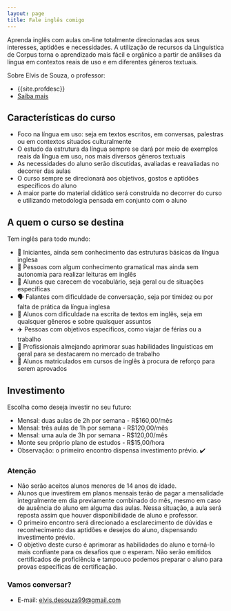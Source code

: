 ```yaml
---
layout: page
title: Fale inglês comigo
---
```


Aprenda inglês com aulas on-line totalmente direcionadas aos seus interesses, aptidões e necessidades. A utilização de recursos da Linguística de Corpus torna o aprendizado mais fácil e orgânico a partir de análises da língua em contextos reais de uso e em diferentes gêneros textuais.

Sobre Elvis de Souza, o professor:
- {{site.profdesc}}
- [Saiba mais](/sobre)

## Características do curso

- Foco na língua em uso: seja em textos escritos, em conversas, palestras ou em contextos situados culturalmente
- O estudo da estrutura da língua sempre se dará por meio de exemplos reais da língua em uso, nos mais diversos gêneros textuais
- As necessidades do aluno serão discutidas, avaliadas e reavaliadas no decorrer das aulas
- O curso sempre se direcionará aos objetivos, gostos e aptidões específicos do aluno
- A maior parte do material didático será construída no decorrer do curso e utilizando metodologia pensada em conjunto com o aluno

## A quem o curso se destina

Tem inglês para todo mundo:

- 👶 Iniciantes, ainda sem conhecimento das estruturas básicas da língua inglesa
- 📖 Pessoas com algum conhecimento gramatical mas ainda sem autonomia para realizar leituras em inglês
- 💬 Alunos que carecem de vocabulário, seja geral ou de situações específicas
- 🗣️ Falantes com dificuldade de conversação, seja por timidez ou por falta de prática da língua inglesa
- 📝 Alunos com dificuldade na escrita de textos em inglês, seja em quaisquer gêneros e sobre quaisquer assuntos
- ✈️ Pessoas com objetivos específicos, como viajar de férias ou a trabalho
- 💼 Profissionais almejando aprimorar suas habilidades linguísticas em geral para se destacarem no mercado de trabalho
- 💯 Alunos matriculados em cursos de inglês à procura de reforço para serem aprovados

## Investimento

Escolha como deseja investir no seu futuro:

- Mensal: duas aulas de 2h por semana - R$160,00/mês
- Mensal: três aulas de 1h por semana - R$120,00/mês
- Mensal: uma aula de 3h por semana - R$120,00/mês
- Monte seu próprio plano de estudos - R$15,00/hora
- Observação: o primeiro encontro dispensa investimento prévio. ✔️

### Atenção

- Não serão aceitos alunos menores de 14 anos de idade.
- Alunos que investirem em planos mensais terão de pagar a mensalidade integralmente em dia previamente combinado do mês, mesmo em caso de ausência do aluno em alguma das aulas. Nessa situação, a aula será reposta assim que houver disponibilidade de aluno e professor.
- O primeiro encontro será direcionado a esclarecimento de dúvidas e reconhecimento das aptidões e desejos do aluno, dispensando investimento prévio.
- O objetivo deste curso é aprimorar as habilidades do aluno e torná-lo mais confiante para os desafios que o esperam. Não serão emitidos certificados de proficiência e tampouco podemos preparar o aluno para provas específicas de certificação.

### Vamos conversar?

- E-mail: [elvis.desouza99@gmail.com](mailto:elvis.desouza99@gmail.com)
